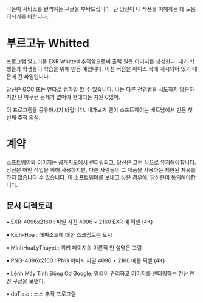 나는이 서비스를 번역하는 구글을 부탁드립니다. 난 당신이 내 작품을 이해하는 데 도움이되기를 바랍니다.

# 부르고뉴 Whitted
프로그램 알고리즘 EXR Whitted 추적함으로써 출력 필름 이미지를 생성한다. 내가 학생들과 학생들이 학습을 위해 만든 예입니다.
이전 버전은 페이스 북에 게시되어 있기 때문에 긴 파일입니다.

당신은 GCC 또는 연타로 컴파일 할 수 있습니다. 나는 다른 전염병을 시도하지 않은하지만 난 아무런 문제가 없어야 현대되는 지원 C있어.

이 프로그램을 공유하시기 바랍니다. 내가보기 엔이 소프트웨어는 베트남에서 만든 첫 번째 추적 의심.

# 계약
소프트웨어와 이미지는 공개지도에서 렌더링되고, 당신은 그런 식으로 유지해야합니다. 당신은 어떤 작업을 위해 사용하지만, 다른 사람들이 그 제품을 사용하는 제한된 자유를하지 않습니다 수 있습니다. 이 소프트웨어를 보내고 싶은 경우에, 당신은이 동의해야합니다.

## 문서 디렉토리
• EXR-4096x2160 : 파일 사진 4096 × 2160 EXR 예 픽셀 (4K)

• Kich-Hoa : 에피소드에 대한 스크립트는 도시

• MinhHoaLyThuyet : 위키 페이지의 이론적 인 설명은 그림

• PNG-4096x2160 : PNG 이미지 파일 4096 × 2160 예를 픽셀 (4K)

• Lệnh Máy Tính Động Cơ Google: 명령이 관리하고 이미지를 렌더링하는 전산 엔진 구글을 보낸다.

• doTia.c : 소스 추적 프로그램
